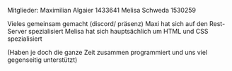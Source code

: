 Mitglieder:
Maximilian Algaier 1433641
Melisa Schweda 1530259

Vieles gemeinsam gemacht (discord/ präsenz)
Maxi hat sich auf den Rest-Server spezialisiert 
Melisa hat sich hauptsächlich um HTML und CSS spezialisiert

(Haben je doch die ganze Zeit zusammen programmiert und uns viel gegenseitig unterstützt)
